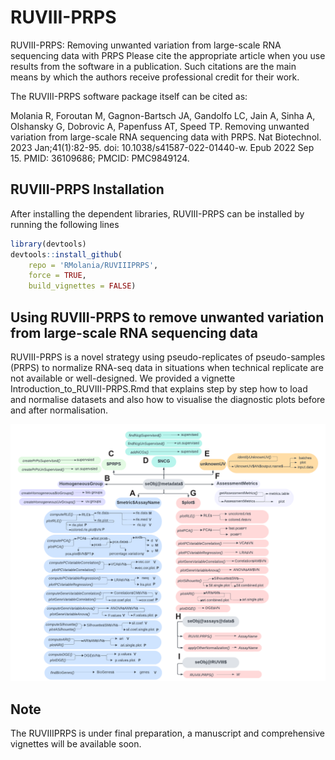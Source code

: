 
# RUVIII-PRPS

<!-- badges: start -->
<!-- badges: end -->

RUVIII-PRPS: Removing unwanted variation from large-scale RNA sequencing data with PRPS
Please cite the appropriate article when you use results from the software in a publication. Such citations are the main means by which the authors receive professional credit for their work.

The RUVIII-PRPS software package itself can be cited as:

Molania R, Foroutan M, Gagnon-Bartsch JA, Gandolfo LC, Jain A, Sinha A, Olshansky G, Dobrovic A, Papenfuss AT, Speed TP. Removing unwanted variation from large-scale RNA sequencing data with PRPS. Nat Biotechnol. 2023 Jan;41(1):82-95. doi: 10.1038/s41587-022-01440-w. Epub 2022 Sep 15. PMID: 36109686; PMCID: PMC9849124.

##  RUVIII-PRPS Installation

After installing the dependent libraries, RUVIII-PRPS can be installed by running the following lines

``` r
library(devtools)
devtools::install_github(
    repo = 'RMolania/RUVIIIPRPS',
    force = TRUE,
    build_vignettes = FALSE)
```

## Using RUVIII-PRPS to remove unwanted variation from large-scale RNA sequencing data

RUVIII-PRPS is a novel strategy using pseudo-replicates of pseudo-samples (PRPS) to normalize RNA-seq data in situations when technical replicate are not available or well-designed. 
We provided a vignette Introduction_to_RUVIII-PRPS.Rmd that explains step by step how to load and normalise datasets and also how to visualise the diagnostic plots before and after normalisation.


<img src="MetaData.pdf">

##  Note
The RUVIIIPRPS is under final preparation, a manuscript and comprehensive vignettes will be available soon.
